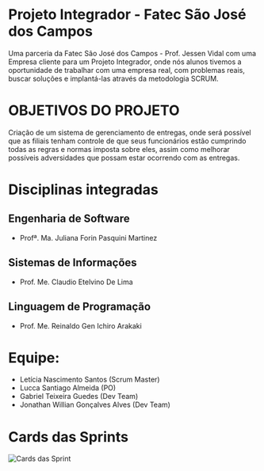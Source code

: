 # Projeto Integrador - Fatec São José dos Campos

Uma parceria da Fatec São José dos Campos - Prof. Jessen Vidal com uma Empresa cliente para um Projeto Integrador, onde nós alunos tivemos a oportunidade de trabalhar com uma empresa real, com problemas reais, buscar soluções e implantá-las através da metodologia SCRUM.

# OBJETIVOS DO PROJETO
Criação de um sistema de gerenciamento de entregas, onde será possível
que as filiais tenham controle de que seus funcionários estão cumprindo todas as regras e normas imposta sobre eles, assim como melhorar
possíveis adversidades que possam estar ocorrendo com as entregas.

# Disciplinas integradas

## Engenharia de Software

- Profª. Ma. Juliana Forin Pasquini Martinez
          

## Sistemas de Informações

- Prof. Me. Claudio Etelvino De Lima
     

## Linguagem de Programação

- Prof. Me. Reinaldo Gen Ichiro Arakaki

# Equipe:

- Letícia Nascimento Santos (Scrum Master)
- Lucca Santiago Almeida (PO)
- Gabriel Teixeira Guedes (Dev Team)
- Jonathan Willian Gonçalves Alves (Dev Team)


# Cards das Sprints

![Cards das Sprint](https://cdn.discordapp.com/attachments/404074387499646976/759200500905410650/cards.png?raw=true)

